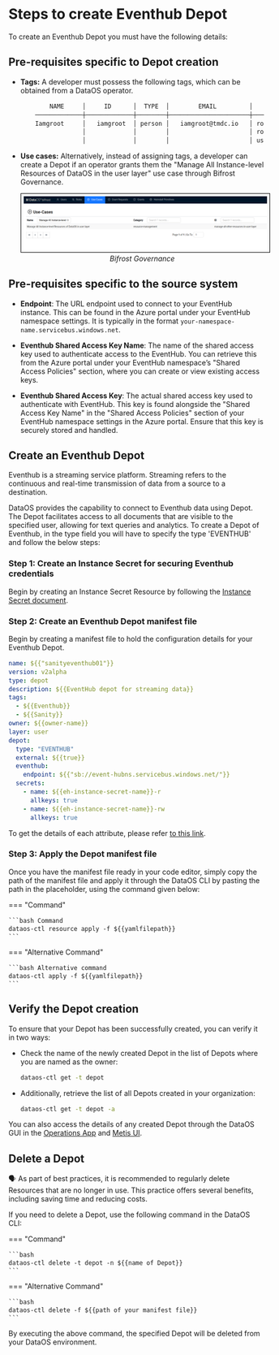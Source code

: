 # Steps to create Eventhub Depot

To create an Eventhub Depot you must have the following details:

## Pre-requisites specific to Depot creation

- **Tags:** A developer must possess the following tags, which can be obtained from a DataOS operator.

    ```bash
            NAME     │     ID      │  TYPE  │        EMAIL         │              TAGS               
        ─────────────┼─────────────┼────────┼──────────────────────┼─────────────────────────────────
        Iamgroot     │   iamgroot  │ person │   iamgroot@tmdc.io   │ roles:id:data-dev,                            
                     │             │        │                      │ roles:id:user,                  
                     │             │        │                      │ users:id:iamgroot  
    ```

- **Use cases:** Alternatively, instead of assigning tags, a developer can create a Depot if an operator grants them the "Manage All Instance-level Resources of DataOS in the user layer" use case through Bifrost Governance.

    <center>
    <img src="/resources/depot/usecase2.png" alt="Bifrost Governance" style="width:60rem; border: 1px solid black; padding: 5px;" />
    <figcaption><i>Bifrost Governance</i></figcaption>
    </center>

## Pre-requisites specific to the source system

- **Endpoint**: The URL endpoint used to connect to your EventHub instance. This can be found in the Azure portal under your EventHub namespace settings. It is typically in the format `your-namespace-name.servicebus.windows.net`.

- **Eventhub Shared Access Key Name**: The name of the shared access key used to authenticate access to the EventHub. You can retrieve this from the Azure portal under your EventHub namespace’s "Shared Access Policies" section, where you can create or view existing access keys.

- **Eventhub Shared Access Key**: The actual shared access key used to authenticate with EventHub. This key is found alongside the "Shared Access Key Name" in the "Shared Access Policies" section of your EventHub namespace settings in the Azure portal. Ensure that this key is securely stored and handled.

## Create an Eventhub Depot

Eventhub is a streaming service platform. Streaming refers to the continuous and real-time transmission of data from a source to a destination. 

DataOS provides the capability to connect to Eventhub data using Depot. The Depot facilitates access to all documents that are visible to the specified user, allowing for text queries and analytics. To create a Depot of Eventhub, in the type field you will have to specify the type 'EVENTHUB' and follow the below steps:

### **Step 1: Create an Instance Secret for securing Eventhub credentials**

Begin by creating an Instance Secret Resource by following the [Instance Secret document](/resources/instance_secret/data_sources/eventhub/).

### **Step 2: Create an Eventhub Depot manifest file**

Begin by creating a manifest file to hold the configuration details for your Eventhub Depot.


```yaml 
name: ${{"sanityeventhub01"}}
version: v2alpha
type: depot
description: ${{EventHub depot for streaming data}}
tags:
  - ${{Eventhub}}
  - ${{Sanity}}
owner: ${{owner-name}}
layer: user
depot:
  type: "EVENTHUB"
  external: ${{true}}
  eventhub:
    endpoint: ${{"sb://event-hubns.servicebus.windows.net/"}}
  secrets:
    - name: ${{eh-instance-secret-name}}-r
      allkeys: true
    - name: ${{eh-instance-secret-name}}-rw
      allkeys: true
```
To get the details of each attribute, please refer [to this link](/resources/depot/configurations).


### **Step 3: Apply the Depot manifest file**

Once you have the manifest file ready in your code editor, simply copy the path of the manifest file and apply it through the DataOS CLI by pasting the path in the placeholder, using the command given below:

=== "Command"

    ```bash Command
    dataos-ctl resource apply -f ${{yamlfilepath}}
    ```

=== "Alternative Command"

    ```bash Alternative command
    dataos-ctl apply -f ${{yamlfilepath}}
    ```


## Verify the Depot creation

To ensure that your Depot has been successfully created, you can verify it in two ways:

- Check the name of the newly created Depot in the list of Depots where you are named as the owner:

    ```bash
    dataos-ctl get -t depot
    ```

- Additionally, retrieve the list of all Depots created in your organization:

    ```bash
    dataos-ctl get -t depot -a
    ```

You can also access the details of any created Depot through the DataOS GUI in the [Operations App](https://dataos.info/interfaces/operations/) and [Metis UI](https://dataos.info/interfaces/metis/).

## Delete a Depot

<aside class="callout">
🗣️ As part of best practices, it is recommended to regularly delete Resources that are no longer in use. This practice offers several benefits, including saving time and reducing costs.
</aside>

If you need to delete a Depot, use the following command in the DataOS CLI:

=== "Command"

    ```bash 
    dataos-ctl delete -t depot -n ${{name of Depot}}
    ```
=== "Alternative Command"

    ```bash 
    dataos-ctl delete -f ${{path of your manifest file}}
    ```


By executing the above command, the specified Depot will be deleted from your DataOS environment.